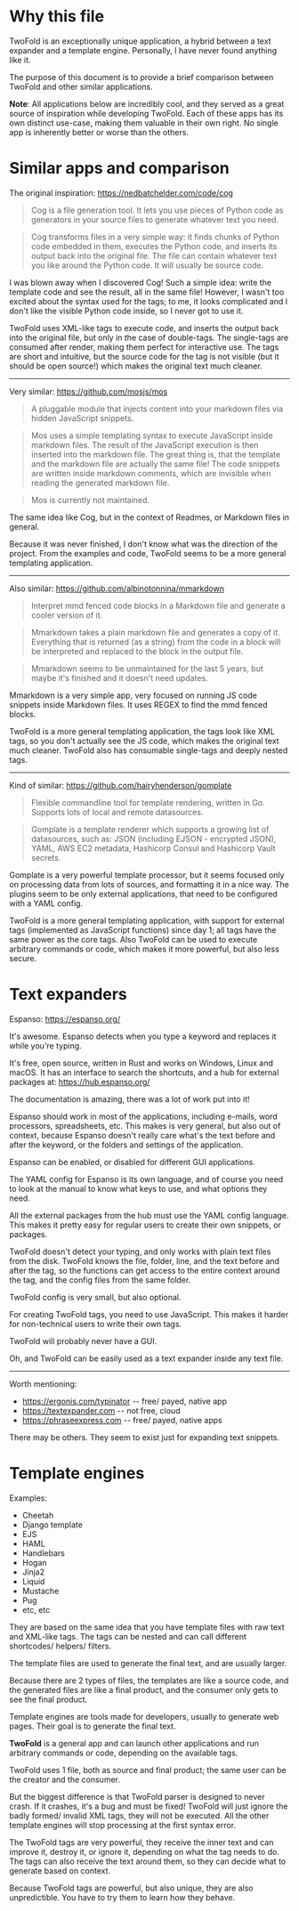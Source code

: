 # Why this file

TwoFold is an exceptionally unique application, a hybrid between a text expander and a template
engine. Personally, I have never found anything like it.

The purpose of this document is to provide a brief comparison between TwoFold and other similar
applications.

**Note**: All applications below are incredibly cool, and they served as a great source of
inspiration while developing TwoFold. Each of these apps has its own distinct use-case, making them
valuable in their own right. No single app is inherently better or worse than the others.

# Similar apps and comparison

The original inspiration: https://nedbatchelder.com/code/cog

> Cog is a file generation tool. It lets you use pieces of Python code as generators in your source
> files to generate whatever text you need.

> Cog transforms files in a very simple way: it finds chunks of Python code embedded in them,
> executes the Python code, and inserts its output back into the original file. The file can contain
> whatever text you like around the Python code. It will usually be source code.

I was blown away when I discovered Cog! Such a simple idea: write the template code and see the
result, all in the same file! However, I wasn't too excited about the syntax used for the tags; to
me, it looks complicated and I don't like the visible Python code inside, so I never got to use it.

TwoFold uses XML-like tags to execute code, and inserts the output back into the original file, but
only in the case of double-tags. The single-tags are consumed after render, making them perfect for
interactive use. The tags are short and intuitive, but the source code for the tag is not visible
(but it should be open source!) which makes the original text much cleaner.

---

Very similar: https://github.com/mosjs/mos

> A pluggable module that injects content into your markdown files via hidden JavaScript snippets.

> Mos uses a simple templating syntax to execute JavaScript inside markdown files. The result of the
> JavaScript execution is then inserted into the markdown file. The great thing is, that the
> template and the markdown file are actually the same file! The code snippets are written inside
> markdown comments, which are invisible when reading the generated markdown file.

> Mos is currently not maintained.

The same idea like Cog, but in the context of Readmes, or Markdown files in general.

Because it was never finished, I don't know what was the direction of the project. From the examples
and code, TwoFold seems to be a more general templating application.

---

Also similar: https://github.com/albinotonnina/mmarkdown

> Interpret mmd fenced code blocks in a Markdown file and generate a cooler version of it.

> Mmarkdown takes a plain markdown file and generates a copy of it. Everything that is returned (as
> a string) from the code in a block will be interpreted and replaced to the block in the output
> file.

> Mmarkdown seems to be unmaintained for the last 5 years, but maybe it's finished and it doesn't
> need updates.

Mmarkdown is a very simple app, very focused on running JS code snippets inside Markdown files. It
uses REGEX to find the mmd fenced blocks.

TwoFold is a more general templating application, the tags look like XML tags, so you don't actually
see the JS code, which makes the original text much cleaner. TwoFold also has consumable single-tags
and deeply nested tags.

---

Kind of similar: https://github.com/hairyhenderson/gomplate

> Flexible commandline tool for template rendering, written in Go. Supports lots of local and remote
> datasources.

> Gomplate is a template renderer which supports a growing list of datasources, such as: JSON
> (including EJSON - encrypted JSON), YAML, AWS EC2 metadata, Hashicorp Consul and Hashicorp Vault
> secrets.

Gomplate is a very powerful template processor, but it seems focused only on processing data from
lots of sources, and formatting it in a nice way. The plugins seem to be only external applications,
that need to be configured with a YAML config.

TwoFold is a more general templating application, with support for external tags (implemented as
JavaScript functions) since day 1; all tags have the same power as the core tags. Also TwoFold can
be used to execute arbitrary commands or code, which makes it more powerful, but also less secure.

# Text expanders

Espanso: https://espanso.org/

It's awesome. Espanso detects when you type a keyword and replaces it while you're typing.

It's free, open source, written in Rust and works on Windows, Linux and macOS. It has an interface
to search the shortcuts, and a hub for external packages at: https://hub.espanso.org/

The documentation is amazing, there was a lot of work put into it!

Espanso should work in most of the applications, including e-mails, word processors, spreadsheets,
etc. This makes is very general, but also out of context, because Espanso doesn't really care what's
the text before and after the keyword, or the folders and settings of the application.

Espanso can be enabled, or disabled for different GUI applications.

The YAML config for Espanso is its own language, and of course you need to look at the manual to
know what keys to use, and what options they need.

All the external packages from the hub must use the YAML config language. This makes it pretty easy
for regular users to create their own snippets, or packages.

TwoFold doesn't detect your typing, and only works with plain text files from the disk. TwoFold
knows the file, folder, line, and the text before and after the tag, so the functions can get access
to the entire context around the tag, and the config files from the same folder.

TwoFold config is very small, but also optional.

For creating TwoFold tags, you need to use JavaScript. This makes it harder for non-technical users
to write their own tags.

TwoFold will probably never have a GUI.

Oh, and TwoFold can be easily used as a text expander inside any text file.

---

Worth mentioning:

- https://ergonis.com/typinator -- free/ payed, native app
- https://textexpander.com -- not free, cloud
- https://phraseexpress.com -- free/ payed, native apps

There may be others. They seem to exist just for expanding text snippets.

# Template engines

Examples:

- Cheetah
- Django template
- EJS
- HAML
- Handlebars
- Hogan
- Jinja2
- Liquid
- Mustache
- Pug
- etc, etc

They are based on the same idea that you have template files with raw text and XML-like tags. The
tags can be nested and can call different shortcodes/ helpers/ filters.

The template files are used to generate the final text, and are usually larger.

Because there are 2 types of files, the templates are like a source code, and the generated files
are like a final product, and the consumer only gets to see the final product.

Template engines are tools made for developers, usually to generate web pages. Their goal is to
generate the final text.

**TwoFold** is a general app and can launch other applications and run arbitrary commands or code,
depending on the available tags.

TwoFold uses 1 file, both as source and final product; the same user can be the creator and the
consumer.

But the biggest difference is that TwoFold parser is designed to never crash. If it crashes, it's a
bug and must be fixed! TwoFold will just ignore the badly formed/ invalid XML tags, they will not be
executed. All the other template engines will stop processing at the first syntax error.

The TwoFold tags are very powerful, they receive the inner text and can improve it, destroy it, or
ignore it, depending on what the tag needs to do. The tags can also receive the text around them, so
they can decide what to generate based on context.

Because TwoFold tags are powerful, but also unique, they are also unpredictible. You have to try
them to learn how they behave.
